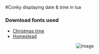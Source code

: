 #Conky displaying date & time in lua
### Download fonts used
- [Christmas time](http://www.dafont.com/christmas-time-2.font)
- [Homestead](http://www.losttype.com/font/?name=homestead)

<p align="center">
  <img src="(https://raw.githubusercontent.com/wim66/conky-time-lua/master/conky-time-lua/preview.png" alt="image">
</p>

